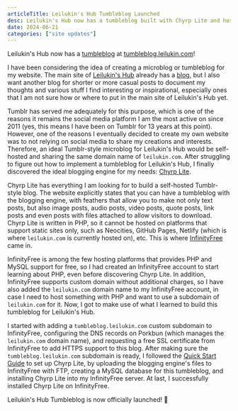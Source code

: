 ```yaml
---
articleTitle: Leilukin's Hub Tumbleblog Launched
desc: Leilukin's Hub now has a tumbleblog built with Chyrp Lite and hosted on InfinityFree.
date: 2024-06-21
categories: ["site updates"]
---
```


Leilukin's Hub now has a [tumbleblog](https://jaypeeonline.net/internet/tumbleblogs/) at [tumbleblog.leilukin.com](https://tumbleblog.leilukin.com/)!

I have been considering the idea of creating a microblog or tumbleblog for my website. The main site of [Leilukin's Hub](https://leilukin.com/) already has a [blog](https://leilukin.com/blog/), but I also want another blog for shorter or more casual posts to document my thoughts and various stuff I find interesting or inspirational, especially ones that I am not sure how or where to put in the main site of Leilukin's Hub yet.

Tumblr has served me adequately for this purpose, which is one of the reasons it remains the social media platform I am the most active on since 2011 (yes, this means I have been on Tumblr for 13 years at this point). However, one of the reasons I eventually decided to create my own website was to not relying on social media to share my creations and interests. Therefore, an ideal Tumblr-style microblog for Leilukin's Hub would be self-hosted and sharing the same domain name of `leilukin.com`. After struggling to figure out how to implement a tumbleblog for Leilukin's Hub, I finally discovered the ideal blogging engine for my needs: [Chyrp Lite](https://chyrplite.net/).

Chyrp Lite has everything I am looking for to build a self-hosted Tumblr-style blog. The website explicitly states that you can have a tumbleblog with the blogging engine, with feathers that allow you to make not only text posts, but also image posts, audio posts, video posts, quote posts, link posts and even posts with files attached to allow visitors to download. Chyrp Lite is written in PHP, so it cannot be hosted on platforms that support static sites only, such as Neocities, GitHub Pages, Netlify (which is where `leilukin.com` is currently hosted on), etc. This is where [InfinityFree](https://www.infinityfree.com/) came in.

InfinityFree is among the few hosting platforms that provides PHP and MySQL support for free, so I had created an InfinityFree account to start learning about PHP, even before discovering Chyrp Lite. In addition, InfinityFree supports custom domain without additional charges, so I have also added the `leilukin.com` domain name to my InfinityFree account, in case I need to host something with PHP and want to use a subdomain of `leilukin.com` for it. Now, I got to make use of what I learned to build this tumbleblog for Leilukin's Hub.

I started with adding a `tumbleblog.leilukin.com` custom subdomain to InfinityFree, configuring the DNS records on Porkbun (which manages the `leilukin.com` domain name), and requesting a free SSL certificate from InfinityFree to add HTTPS support to this blog. After making sure the `tumbleblog.leilukin.com` subdomain is ready, I followed the [Quick Start Guide](https://chyrplite.net/wiki/Quick-Start-Guide.html) to set up Chyrp Lite, by uploading the blogging engine's files to InfinityFree with FTP, creating a MySQL database for this tumbleblog, and installing Chyrp Lite into my InfinityFree server. At last, I successfully installed Chyrp Lite on InfinityFree.

Leilukin's Hub Tumbleblog is now officially launched! 🥳